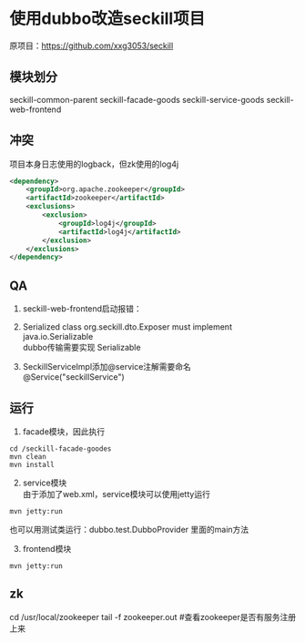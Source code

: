 # 使用dubbo改造seckill项目

原项目：https://github.com/xxg3053/seckill 

## 模块划分
seckill-common-parent
seckill-facade-goods
seckill-service-goods
seckill-web-frontend

## 冲突
项目本身日志使用的logback，但zk使用的log4j
```xml
<dependency>
    <groupId>org.apache.zookeeper</groupId>
    <artifactId>zookeeper</artifactId>
    <exclusions>
        <exclusion>
            <groupId>log4j</groupId>
            <artifactId>log4j</artifactId>
        </exclusion>
    </exclusions>
</dependency>
```

## QA
1. seckill-web-frontend启动报错：      

2. Serialized class org.seckill.dto.Exposer must implement java.io.Serializable    
dubbo传输需要实现 Serializable

3. SeckillServiceImpl添加@service注解需要命名    
@Service("seckillService")

## 运行
1. facade模块，因此执行
```
cd /seckill-facade-goodes
mvn clean
mvn install 

```

2. service模块  
由于添加了web.xml，service模块可以使用jetty运行
```
mvn jetty:run
```
也可以用测试类运行：dubbo.test.DubboProvider 里面的main方法

3. frontend模块    
```
mvn jetty:run  
```

## zk
cd /usr/local/zookeeper
tail -f zookeeper.out  #查看zookeeper是否有服务注册上来